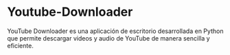 # Youtube-Downloader
YouTube Downloader es una aplicación de escritorio desarrollada en Python que permite descargar videos y audio de YouTube de manera sencilla y eficiente.
